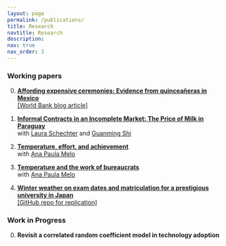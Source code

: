 ```yaml
---
layout: page
permalink: /publications/
title: Research
navtitle: Research
description: 
nav: true
nav_order: 3
---
```


### Working papers ###

0. **[Affording expensive ceremonies: Evidence from quinceañeras in Mexico](../assets/pdf/quinceaneras_paper.pdf)**  
[\[World Bank blog article\]](https://blogs.worldbank.org/impactevaluations/fancy-ceremonies-developing-countries-how-are-they-funded-and-what-are-economic)


0. **[Informal Contracts in an Incomplete Market: The Price of Milk in Paraguay](https://aae.wisc.edu/lschechter/Cheese.pdf)**  
with [Laura Schechter](https://aae.wisc.edu/lschechter/) and [Guanming Shi](https://aae.wisc.edu/faculty/gshi/)

0. **[Temperature, effort, and achievement](http://anapmelo.github.io/files/manuscript_MM2.pdf)**  
with [Ana Paula Melo](https://www.apmelo.com/)

0. **[Temperature and the work of bureaucrats](../assets/pdf/audit_paper.pdf)**  
with [Ana Paula Melo](https://www.apmelo.com/)

0. **[Winter weather on exam dates and matriculation for a prestigious university in Japan](../assets/pdf/todai_center.pdf)**  
[\[GitHub repo for replication\]](https://github.com/mizuhirosuzuki/todai_center)

### Work in Progress ###

0. **Revisit a correlated random coefficient model in technology adoption**

